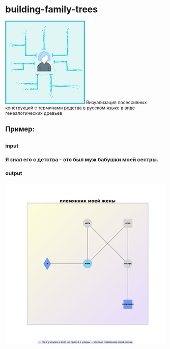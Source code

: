 # building-family-trees
<img src="https://github.com/Magic-near/building-family-trees/blob/master/logo.jpg" width="250"/>
Визуализация посессивных конструкций с терминами родства в русском языке в виде генеалогических древьев
<h2>Пример:<h2/>
<h3>input<h3/>
<p>Я знал его с детства - это был муж бабушки моей сестры.<p/>
<h3>output<h3/>
<img src="https://github.com/Magic-near/building-family-trees/blob/master/graph.png" width='800'/>
